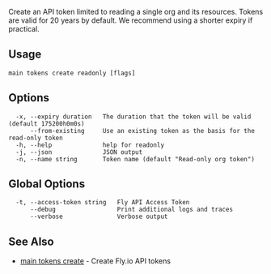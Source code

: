 Create an API token limited to reading a single org and its resources. Tokens are valid for 20 years by default. We recommend using a shorter expiry if practical.

## Usage
~~~
main tokens create readonly [flags]
~~~

## Options

~~~
  -x, --expiry duration   The duration that the token will be valid (default 175200h0m0s)
      --from-existing     Use an existing token as the basis for the read-only token
  -h, --help              help for readonly
  -j, --json              JSON output
  -n, --name string       Token name (default "Read-only org token")
~~~

## Global Options

~~~
  -t, --access-token string   Fly API Access Token
      --debug                 Print additional logs and traces
      --verbose               Verbose output
~~~

## See Also

* [main tokens create](/docs/flyctl/main-tokens-create/)	 - Create Fly.io API tokens

